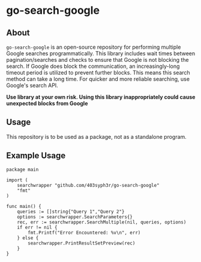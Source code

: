 # go-search-google

## About
`go-search-google` is an open-source repository for performing multiple Google searches programmatically. This library includes wait times between pagination/searches and checks to ensure that Google is not blocking the search. If Google does block the communication, an increasingly-long timeout period is utilized to prevent further blocks. This means this search method can take a long time. For quicker and more reliable searching, use Google's search API.

**Use library at your own risk. Using this library inappropriately could cause unexpected blocks from Google**

## Usage
This repository is to be used as a package, not as a standalone program.

## Example Usage
```
package main

import (
    searchwrapper "github.com/403syph3r/go-search-google"
    "fmt"
)

func main() {
    queries := []string{"Query 1","Query 2"}
    options := searchwrapper.SearchParameters{}
    rec, err := searchwrapper.SearchMultiple(nil, queries, options)
    if err != nil {
        fmt.Printf("Error Encountered: %v\n", err)
    } else {
        searchwrapper.PrintResultSetPreview(rec)
    }
}
```